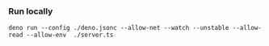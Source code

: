 

### Run locally

```
deno run --config ./deno.jsonc --allow-net --watch --unstable --allow-read --allow-env  ./server.ts
```